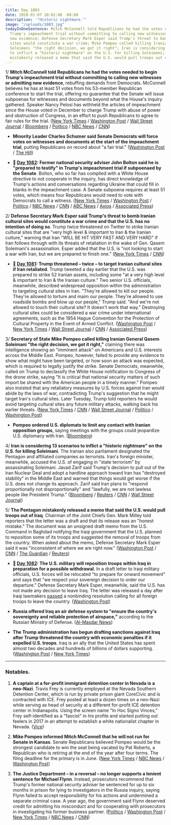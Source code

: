 ```yaml
---
title: Day 1083
date: 2020-01-07 10:01:00 -08:00
description: '"Historic nightmare."'
image: "/uploads/1083.jpg"
todayInOneSentence: Mitch McConnell told Republicans he had the votes needed to begin
  Trump's impeachment trial without committing to calling new witnesses or admitting
  new evidence; Defense Secretary Mark Esper said Trump's threat to bomb Iranian cultural
  sites would constitute a war crime; Mike Pompeo called killing Iranian General Qasem
  Soleimani "the right decision, we got it right"; Iran is considering 13 scenarios
  to inflict a "historic nightmare" on the U.S. for killing Soleimani; and the Pentagon
  mistakenly released a memo that said the U.S. would pull troops out of Iraq.
---
```


1/ **Mitch McConnell told Republicans he had the votes needed to begin Trump's impeachment trial without committing to calling new witnesses or admitting new evidence**, rebuffing demands from Democrats. McConnell believes he has at least 51 votes from his 53-member Republican conference to start the trial, offering no guarantee that the Senate will issue subpoenas for witnesses and documents beyond what the House's inquiry gathered. Speaker Nancy Pelosi has withheld the articles of impeachment since the House voted in December to charge Trump with abuse of power and obstruction of Congress, in an effort to push Republicans to agree to fair rules for the trial. ([New York Times](https://www.nytimes.com/2020/01/07/us/politics/impeachment-trial-witnesses.html) / [Washington Post](https://www.washingtonpost.com/politics/trump-impeachment-live-updates/2020/01/07/e0f49d52-313b-11ea-91fd-82d4e04a3fac_story.html) / [Wall Street Journal](https://www.wsj.com/articles/lawmakers-huddle-amid-trump-impeachment-impasse-11578420162) / [Bloomberg](https://www.bloomberg.com/news/articles/2020-01-07/mcconnell-unites-gop-on-trial-rules-aimed-at-trump-acquittal) / [Politico](https://www.politico.com/news/2020/01/07/mcconnell-prepares-to-move-forward-on-impeachment-trial-rules-without-democrats-095537) / [NBC News](https://www.nbcnews.com/politics/trump-impeachment-inquiry/mcconnell-says-he-has-enough-republican-votes-begin-trump-s-n1111931) / [CNN](https://www.cnn.com/2020/01/07/politics/mitch-mcconnell-impeachment-trial-latest/index.html))

* **Minority Leader Charles Schumer said Senate Democrats will force votes on witnesses and documents at the start of the impeachment trial**, putting Republicans on record about "a fair trial." ([Washington Post](https://www.washingtonpost.com/politics/trump-impeachment-live-updates/2020/01/07/e0f49d52-313b-11ea-91fd-82d4e04a3fac_story.html) / [The Hill](https://thehill.com/homenews/senate/477123-schumer-vows-to-force-votes-on-impeachment-witnesses))

* **📌 [Day 1082](https://whatthefuckjusthappenedtoday.com/2020/01/06/day-1082/#1-former-national-security-adviser-j): Former national security adviser John Bolton said he is "prepared to testify" in Trump's impeachment trial if subpoenaed by the Senate**. Bolton, who so far has complied with a White House directive to not cooperate in the inquiry, has direct knowledge of Trump's actions and conversations regarding Ukraine that could fill in blanks in the impeachment case. A Senate subpoena requires at least 51 votes, which means four Republicans would need to vote with Democrats to call a witness. ([New York Times](https://www.nytimes.com/2020/01/06/us/politics/bolton-testify-impeachment-trial.html) / [Washington Post](https://www.washingtonpost.com/politics/trump-impeachment-live-updates/2020/01/06/1540f98e-3074-11ea-9313-6cba89b1b9fb_story.html) / [Politico](https://www.politico.com/news/2020/01/06/john-bolton-willing-to-testify-in-trumps-impeachment-trial-094757) / [NBC News](https://www.nbcnews.com/politics/trump-impeachment-inquiry/bolton-willing-testify-senate-impeachment-trial-if-subpoenaed-n1111256) / [CNN](https://www.cnn.com/2020/01/06/politics/john-bolton-testify-impeachment-subpoena/index.html) / [ABC News](https://abcnews.go.com/Politics/bolton-prepared-testify-trump-impeachment-trial-subpoenaed/story?id=68097771) / [Axios](https://www.axios.com/john-bolton-testify-trump-impeachment-trial-subpoena-485bbf06-344e-4140-a2d2-dacb14f10f26.html) / [Associated Press](https://apnews.com/a64ea4327e68348f2cb923da7d191d94))

2/ **Defense Secretary Mark Esper said Trump's threat to bomb Iranian cultural sites would constitute a war crime and that the U.S. has no intention of doing so**. Trump twice threatened on Twitter to strike Iranian cultural sites that are "very high level & important to Iran & the Iranian culture," warning that Iran "WILL BE HIT VERY FAST AND VERY HARD" if Iran follows through with its threats of retaliation in the wake of Gen. Qasem Soleimani's assassination. Esper added that the U.S. is "not looking to start a war with Iran, but we are prepared to finish one." ([New York Times](https://www.nytimes.com/2020/01/06/us/politics/trump-esper-iran-cultural-sites.html) / [CNN](https://www.cnn.com/2020/01/07/politics/esper-iran-interview/index.html))

* **📌 [Day 1081](https://whatthefuckjusthappenedtoday.com/2020/01/05/day-1081/#4-trump-threatened-%E2%80%93-twice-%E2%80%93-to-targ): Trump threatened – twice – to target Iranian cultural sites if Iran retaliated**. Trump tweeted a day earlier that the U.S. was prepared to strike 52 Iranian assets, including some "at a very high level & important to Iran & the Iranian culture." Two senior U.S. officials, meanwhile, described widespread opposition within the administration to targeting cultural sites in Iran. "They're allowed to kill our people. They're allowed to torture and maim our people. They're allowed to use roadside bombs and blow up our people," Trump said. "And we're not allowed to touch their cultural site? It doesn't work that way." Destroying cultural sites could be considered a war crime under international agreements, such as the 1954 Hague Convention for the Protection of Cultural Property in the Event of Armed Conflict. ([Washington Post](https://www.washingtonpost.com/politics/trumps-threats-against-iranian-sites-raise-questions-about-the-potential-for-war-crimes/2020/01/05/c03d8de8-2ff2-11ea-898f-eb846b7e9feb_story.html) / [New York Times](https://www.nytimes.com/2020/01/05/us/politics/trump-iran-cultural-sites.html) / [Wall Street Journal](https://www.wsj.com/articles/trump-repeats-threat-to-target-iranian-cultural-sites-11578274198) / [CNN](https://www.cnn.com/2020/01/05/politics/iranian-cultural-sites-us-strikes-donald-trump/) / [Associated Press](https://apnews.com/8d3385ab6c29c3da3ab9b081bae53884))

3/ **Secretary of State Mike Pompeo called killing Iranian General Qasem Soleimani "the right decision, we got it right,"** claiming there was intelligence showing an "imminent attack" on Americans and U.S. interests across the Middle East. Pompeo, however, failed to provide any evidence to show what might have been targeted, or how soon an attack was expected, which is required to legally justify the strike. Senate Democrats, meanwhile, called on Trump to declassify the White House notification to Congress of the drone strike, saying "It is critical that national security matters of such import be shared with the American people in a timely manner." Pompeo also insisted that any retaliatory measures by U.S. forces against Iran would abide by the laws of war, contradicting Trump's suggestion that he might target Iran's cultural sites. Later Tuesday, Trump told reporters he would avoid targeting cultural sites any future military attacks, walking back his earlier threats. ([New York Times](https://www.nytimes.com/2020/01/07/world/middleeast/trump-iran.html) / [CNN](https://www.cnn.com/2020/01/07/politics/pompeo-iran-briefing/index.html) / [Wall Street Journal](https://www.wsj.com/articles/democratic-senators-want-soleimani-document-declassified-11578331185) / [Politico](https://www.politico.com/news/2020/01/07/pompeo-us-abide-laws-of-war-targeting-cultural-sites-095525) / [Washington Post](https://www.washingtonpost.com/world/middle_east/iran-live-updates/2020/01/07/896c70a2-30d5-11ea-9313-6cba89b1b9fb_story.html))

* **Pompeo ordered U.S. diplomats to limit any contact with Iranian opposition groups**, saying meetings with the groups could jeopardize U.S. diplomacy with Iran. ([Bloomberg](https://www.bloomberg.com/news/articles/2020-01-07/pompeo-limits-u-s-contact-with-iranian-group-linked-to-giuliani))

4/ **Iran is considering 13 scenarios to inflict a "historic nightmare" on the U.S. for killing Soleimani**. The Iranian also parliament designated the Pentagon and affiliated companies as terrorists. Iran's foreign minister, meanwhile, accused the U.S. of engaging in "state terrorism" by assassinating Soleimani. Javad Zarif said Trump's decision to pull out of the Iran Nuclear Deal and adopt a hardline approach toward Iran has "destroyed stability" in the Middle East and warned that things would get worse if the U.S. does not change its approach. Zarif said Iran plans to "respond proportionally not disproportionally" and "lawfully, we are not lawless people like President Trump." ([Bloomberg](https://www.bloomberg.com/news/articles/2020-01-07/iran-says-its-retaliation-will-be-historic-nightmare-for-u-s) / [Reuters](https://www.reuters.com/article/us-iraq-security/iran-considers-retaliation-options-as-it-buries-slain-commander-idUSKBN1Z60NL) / [CNN](https://www.cnn.com/2020/01/07/middleeast/iran-zarif-united-states-intl/index.html) / [Wall Street Journal](https://www.wsj.com/articles/stampede-at-funeral-procession-for-iranian-commander-kills-35-11578390888?mod=hp_lead_pos1))

5/ **The Pentagon mistakenly released a memo that said the U.S. would pull troops out of Iraq**. Chairman of the Joint Chiefs Gen. Mark Milley told reporters that the letter was a draft and that its release was an "honest mistake." The document was an unsigned draft memo from the U.S. Command in Baghdad notifying the Iraqi government that the U.S. planned to reposition some of its troops and suggested the removal of troops from the country. When asked about the memo, Defense Secretary Mark Esper said it was "inconsistent of where we are right now." ([Washington Post](https://www.washingtonpost.com/world/iran-strike-live-updates/2020/01/06/3b5451f2-3024-11ea-9313-6cba89b1b9fb_story.html) / [CNN](https://www.cnn.com/2020/01/06/politics/us-troops-iraq/index.html) / [The Guardian](https://www.theguardian.com/us-news/live/2020/jan/06/donald-trump-impeachment-news-today-iran-latest-updates) / [Reuters](https://www.reuters.com/article/us-iraq-security-idUSKBN1Z50KU)) 

* **📌 [Day 1082](https://whatthefuckjusthappenedtoday.com/2020/01/06/day-1082/#7-the-u-s-military-will-reposition-t): The U.S. military will reposition troops within Iraq in preparation for a possible withdrawal**. In a draft letter to Iraqi military officials, U.S. forces will be relocated "to prepare for onward movement" and says that "we respect your sovereign decision to order our departure." Defense Secretary Mark Esper, meanwhile, said the U.S. has not made any decision to leave Iraq. The letter was released a day after Iraqi lawmakers [passed](https://whatthefuckjusthappenedtoday.com/2020/01/05/day-1081/#6-the-iraqi-parliament-passed-a-reso) a nonbinding resolution calling for all foreign troops to leave the country. ([Washington Post](https://www.washingtonpost.com/world/iran-strike-live-updates/2020/01/06/3b5451f2-3024-11ea-9313-6cba89b1b9fb_story.html))

* **Russia offered Iraq an air defense system to "ensure the country's sovereignty and reliable protection of airspace,"** according to the Russian Ministry of Defense. ([Al-Masdar News](https://www.almasdarnews.com/article/russia-offers-iraq-s-400-air-defense-system-to-protect-airspace/))

* **The Trump administration has begun drafting sanctions against Iraq after Trump threatened the country with economic penalties if it expelled U.S. troops**. Iraq is an ally that the United States has spent almost two decades and hundreds of billions of dollars supporting. ([Washington Post](https://www.washingtonpost.com/business/2020/01/06/trump-administration-begins-drafting-possible-sanctions-against-iraq-following-trumps-economic-threat/) / [New York Times](https://www.nytimes.com/2020/01/05/us/politics/trump-iran-cultural-sites.html))

---

### Notables.

1. **A captain at a for-profit immigrant detention center in Nevada is a neo-Nazi**. Travis Frey is currently employed at the Nevada Southern Detention Center, which is run by private prison giant CoreCivic and is contracted with ICE. Frey posted at least a dozen times on a neo-Nazi while serving as head of security at a different for-profit ICE detention center in Indianapolis. Using the screen name "In Hoc Signo Vinces," Frey self-identified as a "fascist" in his profile and started putting out feelers in 2017 in an attempt to establish a white nationalist chapter in Nevada. ([Vice](https://www.vice.com/en_us/article/y3mg9x/ice-detention-center-captain-was-on-a-neo-nazi-website-and-wanted-to-start-a-white-nationalist-group))

2. **Mike Pompeo informed Mitch McConnell that he will not run for Senate in Kansas**. Senate Republicans believed Pompeo would be the strongest candidate to win the seat being vacated by Pat Roberts, a Republican who is retiring at the end of the year after four terms. The filing deadline for the primary is in June. ([New York Times](https://www.nytimes.com/2020/01/06/us/politics/mike-pompeo-senate-kansas.html) / [NBC News](https://www.nbcnews.com/politics/2020-election/pompeo-tells-mcconnell-he-won-t-run-senate-sources-say-n1111606) / [Washington Post](https://www.washingtonpost.com/politics/pompeo-decides-against-run-for-us-senate-seat-in-kansas/2020/01/06/2e3b75d6-30dd-11ea-a053-dc6d944ba776_story.html))

3. **The Justice Department – in a reversal – no longer supports a lenient sentence for Michael Flynn**. Instead, prosecutors recommend that Trump's former national security adviser be sentenced for up to six months in prison for lying to investigators in the Russia inquiry, saying Flynn failed to accept responsibility for his actions and undermined a separate criminal case. A year ago, the government said Flynn deserved credit for admitting his misconduct and for cooperating with prosecutors in investigating his former business partner. ([Politico](https://www.politico.com/news/2020/01/07/doj-michael-flynn-jail-six-months-095584) / [Washington Post](https://www.washingtonpost.com/local/legal-issues/michael-flynn-deserves-up-to-six-months-in-prison-us-justice-department-says-in-reversal-for-former-trump-national-security-adviser/2020/01/07/e87fcf4a-0c94-11ea-8397-a955cd542d00_story.html) / [New York Times](https://www.nytimes.com/2020/01/07/us/politics/flynn-prosecutors-sentencing.html) / [NBC News](https://www.nbcnews.com/politics/donald-trump/justice-dept-changes-tune-says-ex-trump-aide-michael-flynn-n1111886) / [CNN](https://www.cnn.com/2020/01/07/politics/michael-flynn-sentencing-recommendation-six-months/index.html))